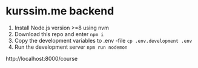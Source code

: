 
# kurssim.me backend

1) Install Node.js version >=8 using nvm
2) Download this repo and enter `npm i`
3) Copy the development variables to .env -file `cp .env.development .env`
4) Run the development server `npm run nodemon`

http://localhost:8000/course
